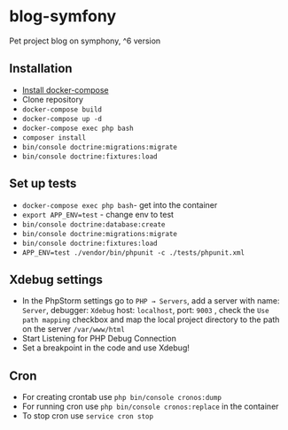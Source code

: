 # blog-symfony
Pet project blog on symphony, ^6 version

## Installation
* [Install docker-compose](https://docs.docker.com/compose/install/)
* Clone repository
* `docker-compose build`
* `docker-compose up -d`
* `docker-compose exec php bash`
* `composer install`
* `bin/console doctrine:migrations:migrate`
* `bin/console doctrine:fixtures:load`

## Set up tests
* `docker-compose exec php bash`- get into the container
* `export APP_ENV=test` - change env to test
* `bin/console doctrine:database:create`
* `bin/console doctrine:migrations:migrate`
* `bin/console doctrine:fixtures:load`
* `APP_ENV=test ./vendor/bin/phpunit -c ./tests/phpunit.xml`

## Xdebug settings
* In the PhpStorm settings go to `PHP → Servers`, add a server with name: `Server`, debugger: `Xdebug` host: `localhost`, port: `9003` , check the `Use path mapping` checkbox and map the local project directory to the path on the server `/var/www/html`
* Start Listening for PHP Debug Connection
* Set a breakpoint in the code and use Xdebug!

## Cron
* For creating crontab use `php bin/console cronos:dump`
* For running cron use `php bin/console cronos:replace` in the container
* To stop cron use `service cron stop`
